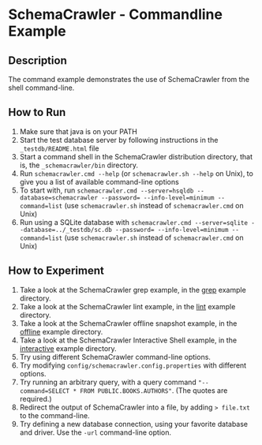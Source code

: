 # SchemaCrawler - Commandline Example

## Description
The command example demonstrates the use of SchemaCrawler from the shell command-line.

## How to Run
1. Make sure that java is on your PATH
2. Start the test database server by following instructions in the `_testdb/README.html` file
3. Start a command shell in the SchemaCrawler distribution directory, that is, the `_schemacrawler/bin` directory. 
4. Run `schemacrawler.cmd --help` (or `schemacrawler.sh --help` on Unix), to give you a list of available command-line options 
5. To start with, run 
   `schemacrawler.cmd --server=hsqldb --database=schemacrawler --password= --info-level=minimum --command=list` 
   (use `schemacrawler.sh` instead of `schemacrawler.cmd` on Unix)
6. Run using a SQLite database with 
   `schemacrawler.cmd --server=sqlite --database=../_testdb/sc.db --password= --info-level=minimum --command=list` 
   (use `schemacrawler.sh` instead of `schemacrawler.cmd` on Unix)
   
## How to Experiment
1. Take a look at the SchemaCrawler grep example, in the [grep](../grep/grep-readme.html) example directory. 
2. Take a look at the SchemaCrawler lint example, in the [lint](../lint/lint-readme.html) example directory. 
3. Take a look at the SchemaCrawler offline snapshot example, in the [offline](../offline/offline-readme.html) example directory. 
4. Take a look at the SchemaCrawler Interactive Shell example, in the [interactive](../interactive/interactive-readme.html) example directory.
5. Try using different SchemaCrawler command-line options.
6. Try modifying `config/schemacrawler.config.properties` with different options. 
7. Try running an arbitrary query, with a query command `"--command=SELECT * FROM PUBLIC.BOOKS.AUTHORS"`. 
   (The quotes are required.) 
8. Redirect the output of SchemaCrawler into a file, by adding `> file.txt` to the command-line. 
9. Try defining a new database connection, using your favorite database and driver. 
   Use the `-url` command-line option.
